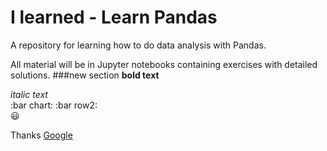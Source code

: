 # I learned - Learn Pandas
A repository for learning how to do data analysis with Pandas. 

All material will be in Jupyter notebooks containing exercises with detailed solutions.
###new section
**bold text**

*italic text*
<br>
:bar chart:
:bar row2:
<br>
:smiley:

Thanks [Google](www.google.com)

